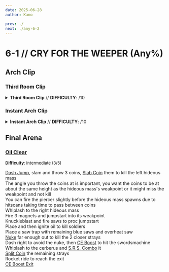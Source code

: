 ```yaml
---
date: 2025-06-28
author: Kano

prev: ./
next: ./any-6-2
---
```


# 6-1 // CRY FOR THE WEEPER (Any%)

## Arch Clip

<div class="hidden-header">

### Third Room Clip

</div>

<details class="easy">
    <summary>
        <b>Third Room Clip</b> // <b>DIFFICULTY</b>: /10
    </summary>
    <p>
     Start off by firing saws from the overheat sawblade launcher to heat the alternate fire and continue firing until the overheat saw is used, then perform a <a href="/speedrun-tech#slam-store">Slam Store</a> in the hallway of the starting room and slide. When you land <a href="/speedrun-tech#slide-jump">Slide Jump</a> then fire the overheat saw as you go through the door into the first arena so that it bounces between the two doors. Then slide when you land to start the arena.
     <p>
      </p>
      Start charging an overpump and position yourself centered between the two malicious faces and directly in front of the swordsmachine. Parry the swordsmachine, then look down. Wait until one of the malicious face orbs hit you, then fire the overpump. The inviciblility from getting hit will prevent the overpump from damaging you and the explosion will reflect the orbs back, killing both malicious faces.
      <p>
      </p>
      Stand against the door and to the side, slam after the shockwave bounces you, then <a href="/speedrun-tech#dash-jump">Dash Jump</a>, then slide jump to get to the top of the stairs. Turn right and stand against the wall, activate freezeframe and jump. Place a frozen rocket at the peak of your jump so that it is partially in the ceiling, then move to the wall behind you and <a href="/speedrun-tech#dives">Dive</a>, holding the slide input. If done correctly landing on the rocket will clip you out of bounds. 
      <p>
      </p>
      Turn right and <a href="/speedrun-tech#flick-ub">Flick UB</a> towards the checkpoint, once you are lower down than the checkpoint, <a href="/speedrun-tech#instant-rocket-ride">Instant Rocket Ride</a> to reach it, then checkpoint
    </p>
</details>

<div class="hidden-header">

### Instant Arch Clip

</div>

<details class="easy">
    <summary>
        <b>Instant Arch Clip</b> // <b>DIFFICULTY</b>: /10
    </summary>
    <p>
     Start by <a href="/speedrun-tech#dash-jump">Dash Jumping</a> into the right side of the red room hallway and then performing a <a href="/speedrun-tech#ce-boost-core-eject-boost">Slam Store</a>, then wall jump off of the left side and land centered in the hallway in and dive, holding the slide input. 
     <p>
      </p>
      Look up at a 45 degree angle, activate freezeframe, and fire a rocket as you hit the ceiling to clip through.
      <p>
      </p>
      Angle slightly to the left, dash backwards, and <a href="/speedrun-tech#ub-ultraboost">UB</a>. Once you are over top of the checkpoint, slam and dash to collect it, then checkpoint
    </p>
</details>

## Final Arena

### [Oil Clear](https://youtu.be/SM6GxEzTiTo)
<font size="2">
    <b>Difficulty</b>: Intermediate (3/5)
</font>

[Dash Jump](/speedrun-tech.md#dash-jump), slam and throw 3 coins, [Slab Coin](/speedrun-tech.md#slab-coins) them to kill the left hideous mass <br/>
The angle you throw the coins at is important, you want the coins to be at about the same  height as the hideous mass's weakpoint or it might miss the weakpoint and not kill <br/>
You can fire the piercer slightly before the hideous mass spawns due to hitscans taking time to pass between coins <br/>
Whiplash to the right hideous mass <br/>
Fire 3 magnets and jumpstart into its weakpoint <br/>
Knuckleblast and fire saws to proc jumpstart <br/>
Place and then ignite oil to kill soldiers <br/>
Place a saw trap with remaining blue saws and overheat saw <br/>
[Nuke](/speedrun-tech.md#nukes) far enough out to kill the 2 closer strays <br/>
Dash right to avoid the nuke, then [CE Boost](/speedrun-tech.md#ce-boost-core-eject-boost) to hit the swordsmachine <br/>
Whiplash to the cerberus and [S.R.S. Combo](/speedrun-tech.md#srs-combo) it <br/>
[Split Coin](/speedrun-tech.md#split-coins) the remaining strays <br/>
Rocket ride to reach the exit <br/>
[CE Boost Exit](/speedrun-tech.md#ce-boost-exit)